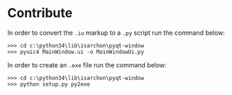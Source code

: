 # Contribute

In order to convert the `.iu`  markup to a `.py` script run the command below:

	>>> cd c:\python34\lib\isarchon\pyqt-window
	>>> pyuic4 MainWindow.ui -o MainWindowUi.py
	
In order to create an `.exe` file run the command below:

	>>> cd c:\python34\lib\isarchon\pyqt-window
	>>> python setup.py py2exe
